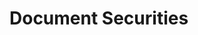 <script setup>
import SwaggerUI from "../../swagger/view/SwaggerUI.vue"
import swaggerCreateJson from "../../swagger/json/general.document-securities-create.json";
import swaggerDeleteJson from "../../swagger/json/general.document-securities-delete.json";
import swaggerUpdateJson from "../../swagger/json/general.document-securities-update.json";
</script>

# Document Securities

<!--@include: ../../components/general/document-securities/can-create.md-->

<!--@include: ../../components/general/document-securities/can-delete.md-->

<!--@include: ../../components/general/document-securities/can-update.md-->